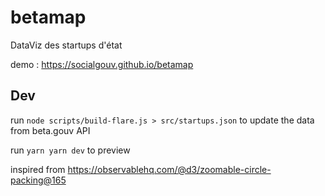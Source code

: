 # betamap

DataViz des startups d'état

demo : https://socialgouv.github.io/betamap

## Dev

run `node scripts/build-flare.js > src/startups.json` to update the data from beta.gouv API

run `yarn yarn dev` to preview

inspired from https://observablehq.com/@d3/zoomable-circle-packing@165
